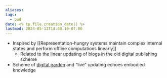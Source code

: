 ```yaml
---
aliases: 
tags:
  - bud
date: <% tp.file.creation_date() %>
lastmod: 2024-05-13T14:08:19-07:00
---
```

- Inspired by [[Representation-hungry systems maintain complex internal states and perform offline computations linearly]]
	- Related to the linear updating of blogs in the old digital publishing scheme
- Scheme of [digital garden](https://maggieappleton.com/garden-history) and “live” updating echoes embodied knowledge